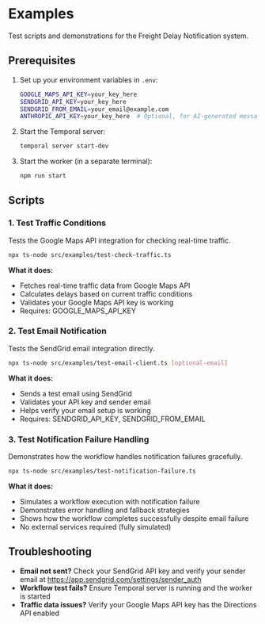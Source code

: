 # Examples

Test scripts and demonstrations for the Freight Delay Notification system.

## Prerequisites

1. Set up your environment variables in `.env`:

   ```bash
   GOOGLE_MAPS_API_KEY=your_key_here
   SENDGRID_API_KEY=your_key_here
   SENDGRID_FROM_EMAIL=your_email@example.com
   ANTHROPIC_API_KEY=your_key_here  # Optional, for AI-generated messages
   ```

2. Start the Temporal server:

   ```bash
   temporal server start-dev
   ```

3. Start the worker (in a separate terminal):
   ```bash
   npm run start
   ```

## Scripts

### 1. Test Traffic Conditions

Tests the Google Maps API integration for checking real-time traffic.

```bash
npx ts-node src/examples/test-check-traffic.ts
```

**What it does:**

- Fetches real-time traffic data from Google Maps API
- Calculates delays based on current traffic conditions
- Validates your Google Maps API key is working
- Requires: GOOGLE_MAPS_API_KEY

### 2. Test Email Notification

Tests the SendGrid email integration directly.

```bash
npx ts-node src/examples/test-email-client.ts [optional-email]
```

**What it does:**

- Sends a test email using SendGrid
- Validates your API key and sender email
- Helps verify your email setup is working
- Requires: SENDGRID_API_KEY, SENDGRID_FROM_EMAIL

### 3. Test Notification Failure Handling

Demonstrates how the workflow handles notification failures gracefully.

```bash
npx ts-node src/examples/test-notification-failure.ts
```

**What it does:**

- Simulates a workflow execution with notification failure
- Demonstrates error handling and fallback strategies
- Shows how the workflow completes successfully despite email failure
- No external services required (fully simulated)

## Troubleshooting

- **Email not sent?** Check your SendGrid API key and verify your sender email at https://app.sendgrid.com/settings/sender_auth
- **Workflow test fails?** Ensure Temporal server is running and the worker is started
- **Traffic data issues?** Verify your Google Maps API key has the Directions API enabled
